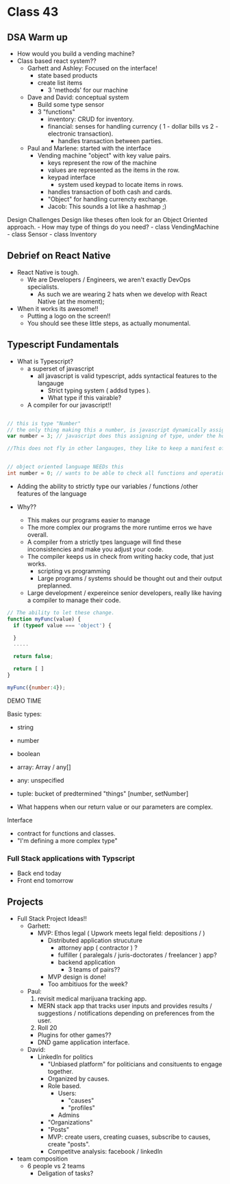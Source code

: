 # Class 43

## DSA Warm up

- How would you build a vending machine?
- Class based react system??
  - Garhett and Ashley: Focused on the interface!
    - state based products
    - create list items
      - 3 'methods' for our machine
  - Dave and David: conceptual system
    - Build some type sensor
    - 3 "functions"
      - inventory: CRUD for inventory.
      - financial: senses for handling currency ( 1 - dollar bills vs 2 - electronic transaction).
        - handles transaction between parties.
  - Paul and Marlene: started with the interface
    - Vending machine "object" with key value pairs.
      - keys represent the row of the machine
      - values are represented as the items in the row.
      - keypad interface
        - system used keypad to locate items in rows.
      - handles transaction of both cash and cards.
      - "Object" for handling currencty exchange.
      - Jacob: This sounds a lot like a hashmap ;)

Design Challenges
  Design like theses often look for an Object Oriented approach.
      - How may type of things do you need?
        - class VendingMachine
        - class Sensor
        - class Inventory

## Debrief on React Native

- React Native is tough.
  - We are Developers / Engineers, we aren't exactly DevOps specialists.
    - As such we are wearing 2 hats when we develop with React Native (at the moment);
- When it works its awesome!!
  - Putting a logo on the screen!!
  - You should see these little steps, as actually monumental.

## Typescript Fundamentals

- What is Typescript?
  - a superset of javascript
    - all javascript is valid typescript, adds syntactical features to the langauge
      - Strict typing system ( addsd types ).
      - What type if this vairable?
  - A compiler for our javascript!!

```js

// this is type "Number"
// the only thing making this a number, is javascript dynamically assigning this type.
var number = 3; // javascript does this assigning of type, under the hood.

//This does not fly in other langauges, they like to keep a manifest of all things that the code needs.
```

```java

// object oriented language NEEDs this
int number = 0; // wants to be able to check all functions and operations against "manifest"

```

- Adding the ability to strictly type our variables / functions /other features of the language

- Why??
  - This makes our programs easier to manage
  - The more complex our programs the more runtime erros we have overall.
  - A compiler from a strictly tpes language will find these inconsistencies and make you adjust your code.
  - The compiler keeps us in check from writing hacky code, that just works.
    - scripting vs programming
    - Large programs / systems should be thought out and their output preplanned.
  - Large development / expereince senior developers, really like having a compiler to manage their code.

```js
// The ability to let these change.
function myFunc(value) {
  if (typeof value === 'object') {

  }
  .....

  return false;

  return [ ]
}

myFunc({number:4});

```

DEMO TIME

Basic types:
  - string
  - number
  - boolean
  - array: Array<any> / any[]
  - any: unspecified
  - tuple: bucket of predtermined "things" [number, setNumber]

- What happens when our return value or our parameters are complex.

Interface
  - contract for functions and classes.
  - "I'm defining a more complex type"




### Full Stack applications with Typscript

- Back end today
- Front end tomorrow

## Projects

- Full Stack Project Ideas!!
  - Garhett:
    - MVP: Ethos legal ( Upwork meets legal field: depositions /  )
      - Distributed application strucuture
        - attorney app ( contractor ) ?
        - fulfiller ( paralegals / juris-doctorates / freelancer ) app?
        - backend application
          - 3 teams of pairs??
      - MVP design is done!
      - Too ambitiuos for the week?
  - Paul:
    1) revisit medical marijuana tracking app.
    - MERN stack app that tracks user inputs and provides results / suggestions / notifications depending on preferences from the user.
    2) Roll 20
    - Plugins for other games??
    - DND game application interface.
  - David:
    - LinkedIn for politics
      - "Unbiased platform" for politicians and consituents to engage together.
      - Organized by causes.
      - Role based.
        - Users:
          - "causes"
          - "profiles"
        - Admins
      - "Organizations"
      - "Posts"
      - MVP: create users, creating cuases, subscribe to causes, create "posts".
      - Competitve analysis: facebook / linkedIn
- team composition
  - 6 people vs 2 teams
    - Deligation of tasks?
